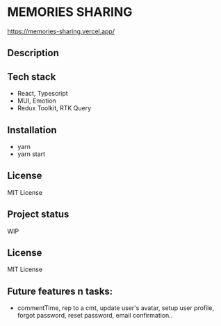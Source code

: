 # MEMORIES SHARING

https://memories-sharing.vercel.app/

## Description

## Tech stack

- React, Typescript
- MUI, Emotion
- Redux Toolkit, RTK Query

## Installation

- yarn
- yarn start

## License

MIT License

## Project status

WIP

## License

MIT License

## Future features n tasks:

- commentTime, rep to a cmt, update user's avatar, setup user profile, forgot password, reset password, email confirmation..
